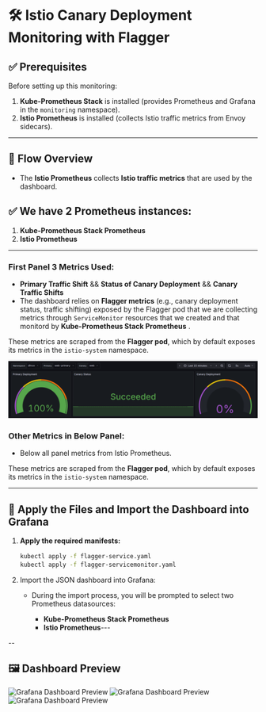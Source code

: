# 🛠️ Istio Canary Deployment Monitoring with Flagger

## ✅ Prerequisites
Before setting up this monitoring:
1. **Kube-Prometheus Stack** is installed (provides Prometheus and Grafana in the `monitoring` namespace).
2. **Istio Prometheus** is installed (collects Istio traffic metrics from Envoy sidecars).

---

## 🔄 Flow Overview
- The **Istio Prometheus** collects **Istio traffic metrics** that are used by the dashboard.  

## ✅ We have 2 Prometheus instances:
1. **Kube-Prometheus Stack Prometheus**  
2. **Istio Prometheus**

---

### First Panel 3 Metrics Used:
- **Primary Traffic Shift**  && **Status of Canary Deployment**  && **Canary Traffic Shifts**
- The dashboard relies on **Flagger metrics** (e.g., canary deployment status, traffic shifting) exposed by the Flagger pod that we are collecting metrics through `ServiceMonitor` resources that we created and that monitord by **Kube-Prometheus Stack Prometheus** .

These metrics are scraped from the **Flagger pod**, which by default exposes its metrics in the `istio-system` namespace.

![ Grafana Dashboard Preview ](/Canary-Monitoring/.images/first-panel.png)

### Other Metrics in Below Panel:
- Below all panel metrics from Istio Prometheus.

These metrics are scraped from the **Flagger pod**, which by default exposes its metrics in the `istio-system` namespace.

---

## 📡 Apply the Files and Import the Dashboard into Grafana

1. **Apply the required manifests:**
   ```bash
   kubectl apply -f flagger-service.yaml
   kubectl apply -f flagger-servicemonitor.yaml

2. Import the JSON dashboard into Grafana:

    - During the import process, you will be prompted to select two Prometheus datasources:

        - **Kube-Prometheus Stack Prometheus**
        - **Istio Prometheus**---

--
## 🖼️ Dashboard Preview

![ Grafana Dashboard Preview ](.images/Canary-Deployment-Flagger-1.png)
![ Grafana Dashboard Preview ](.images/Request-CPU-1.png)
![ Grafana Dashboard Preview ](.images/Request-CPU-2.png)